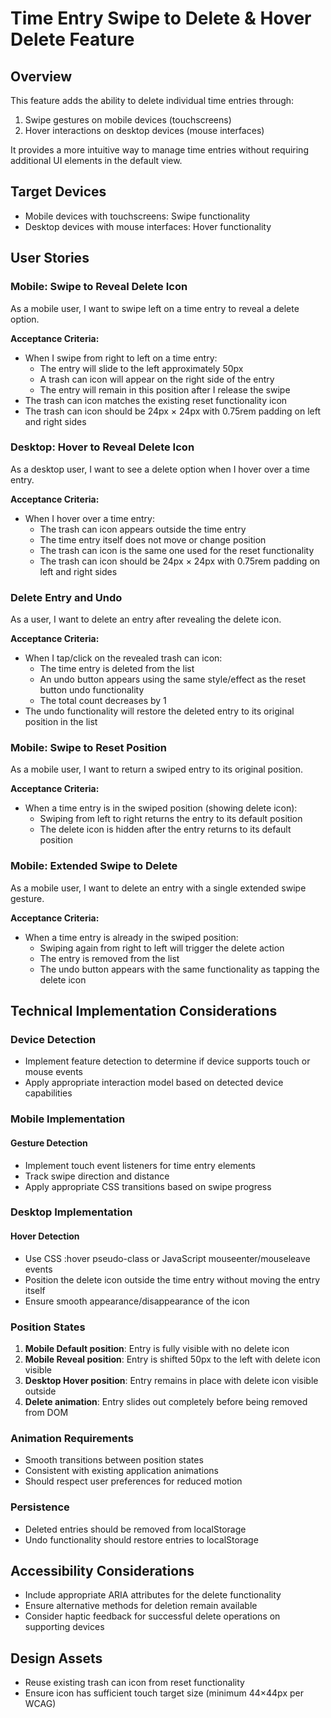# Time Entry Swipe to Delete & Hover Delete Feature

## Overview
This feature adds the ability to delete individual time entries through:
1. Swipe gestures on mobile devices (touchscreens)
2. Hover interactions on desktop devices (mouse interfaces)

It provides a more intuitive way to manage time entries without requiring additional UI elements in the default view.

## Target Devices
- Mobile devices with touchscreens: Swipe functionality
- Desktop devices with mouse interfaces: Hover functionality

## User Stories

### Mobile: Swipe to Reveal Delete Icon
As a mobile user, I want to swipe left on a time entry to reveal a delete option.

**Acceptance Criteria:**
- When I swipe from right to left on a time entry:
  - The entry will slide to the left approximately 50px
  - A trash can icon will appear on the right side of the entry
  - The entry will remain in this position after I release the swipe
- The trash can icon matches the existing reset functionality icon
- The trash can icon should be 24px × 24px with 0.75rem padding on left and right sides

### Desktop: Hover to Reveal Delete Icon
As a desktop user, I want to see a delete option when I hover over a time entry.

**Acceptance Criteria:**
- When I hover over a time entry:
  - The trash can icon appears outside the time entry
  - The time entry itself does not move or change position
  - The trash can icon is the same one used for the reset functionality
  - The trash can icon should be 24px × 24px with 0.75rem padding on left and right sides

### Delete Entry and Undo
As a user, I want to delete an entry after revealing the delete icon.

**Acceptance Criteria:**
- When I tap/click on the revealed trash can icon:
  - The time entry is deleted from the list
  - An undo button appears using the same style/effect as the reset button undo functionality
  - The total count decreases by 1
- The undo functionality will restore the deleted entry to its original position in the list

### Mobile: Swipe to Reset Position
As a mobile user, I want to return a swiped entry to its original position.

**Acceptance Criteria:**
- When a time entry is in the swiped position (showing delete icon):
  - Swiping from left to right returns the entry to its default position
  - The delete icon is hidden after the entry returns to its default position

### Mobile: Extended Swipe to Delete
As a mobile user, I want to delete an entry with a single extended swipe gesture.

**Acceptance Criteria:**
- When a time entry is already in the swiped position:
  - Swiping again from right to left will trigger the delete action
  - The entry is removed from the list
  - The undo button appears with the same functionality as tapping the delete icon

## Technical Implementation Considerations

### Device Detection
- Implement feature detection to determine if device supports touch or mouse events
- Apply appropriate interaction model based on detected device capabilities

### Mobile Implementation
#### Gesture Detection
- Implement touch event listeners for time entry elements
- Track swipe direction and distance
- Apply appropriate CSS transitions based on swipe progress

### Desktop Implementation
#### Hover Detection
- Use CSS :hover pseudo-class or JavaScript mouseenter/mouseleave events
- Position the delete icon outside the time entry without moving the entry itself
- Ensure smooth appearance/disappearance of the icon

### Position States
1. **Mobile Default position**: Entry is fully visible with no delete icon
2. **Mobile Reveal position**: Entry is shifted 50px to the left with delete icon visible
3. **Desktop Hover position**: Entry remains in place with delete icon visible outside
4. **Delete animation**: Entry slides out completely before being removed from DOM

### Animation Requirements
- Smooth transitions between position states
- Consistent with existing application animations
- Should respect user preferences for reduced motion

### Persistence
- Deleted entries should be removed from localStorage
- Undo functionality should restore entries to localStorage

## Accessibility Considerations
- Include appropriate ARIA attributes for the delete functionality
- Ensure alternative methods for deletion remain available
- Consider haptic feedback for successful delete operations on supporting devices

## Design Assets
- Reuse existing trash can icon from reset functionality
- Ensure icon has sufficient touch target size (minimum 44×44px per WCAG)